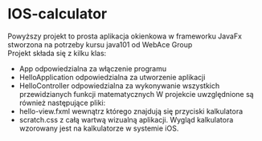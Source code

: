 # IOS-calculator
Powyższy projekt to prosta aplikacja okienkowa w frameworku JavaFx stworzona na potrzeby kursu java101 od WebAce Group
<br>
Projekt składa się z kilku klas:
* App
  odpowiedzialna za włączenie programu
* HelloApplication
  odpowiedzialna za utworzenie aplikacji
* HelloController
  odpowiedzialna za wykonywanie wszystkich przewidzianych funkcji matematycznych
W projekcie uwzględnione są również następujące pliki:
* hello-view.fxml
  wewnątrz którego znajdują się przyciski kalkulatora
* scratch.css
  z całą wartwą wizualną aplikacji. Wygląd kalkulatora wzorowany jest na kalkulatorze w systemie iOS.
